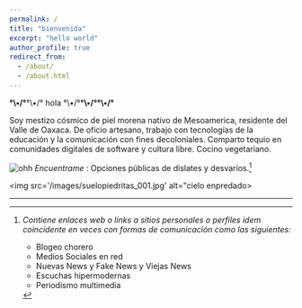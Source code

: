 ```yaml
---
permalink: /
title: "bienvenida"
excerpt: "hello world"
author_profile: true
redirect_from: 
  - /about/
  - /about.html
---
```


__°\•/°__°\•/° hola °\•/°__°\•/°°\•/°__

Soy mestizo cósmico de piel morena nativo de Mesoamerica, residente del Valle de Oaxaca. De oficio artesano, trabajo con tecnologías de la educación y la comunicación con fines decoloniales. Comparto tequio en comunidades digitales de software y cultura libre. Cocino vegetariano.

![ohh](https://web.archive.org/web/20091027042652/http://www.geocities.com/neda97a/tn_arrow33.gif) _Encuentrame_ : Opciones públicas de dislates y desvaríos.[^1]

<img src='/images/suelopiedritas_001.jpg' alt="cielo enpredado>

---

[^1]: _Contiene enlaces web o links a sitios personales o perfiles idem coincidente en veces con formas de comunicación como las siguientes:_

	- Blogeo chorero
	- Medios Sociales en red
	- Nuevas News y Fake News y Viejas News
	- Escuchas hipermodernas
	- Periodismo multimedia
